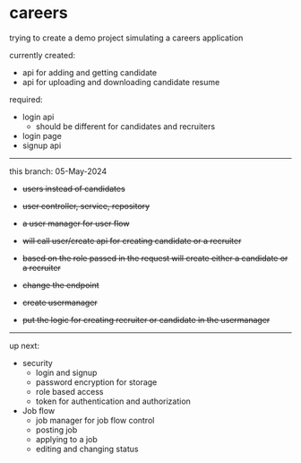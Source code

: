 # careers
trying to create a demo project simulating a careers application

currently created:
* api for adding and getting candidate
* api for uploading and downloading candidate resume

required:
* login api
    * should be different for candidates and recruiters
* login page
* signup api


----------------------------

this branch: 05-May-2024

* ~~users instead of candidates~~
* ~~user controller, service, repository~~

* ~~a user manager for user flow~~
* ~~will call user/create api for creating candidate or a recruiter~~
* ~~based on the role passed in the request will create either a candidate or a recruiter~~

* ~~change the endpoint~~
* ~~create usermanager~~
* ~~put the logic for creating recruiter or candidate in the usermanager~~

--------------------------------

up next:

* security
  * login and signup
  * password encryption for storage
  * role based access
  * token for authentication and authorization
* Job flow
  * job manager for job flow control
  * posting job
  * applying to a job
  * editing and changing status